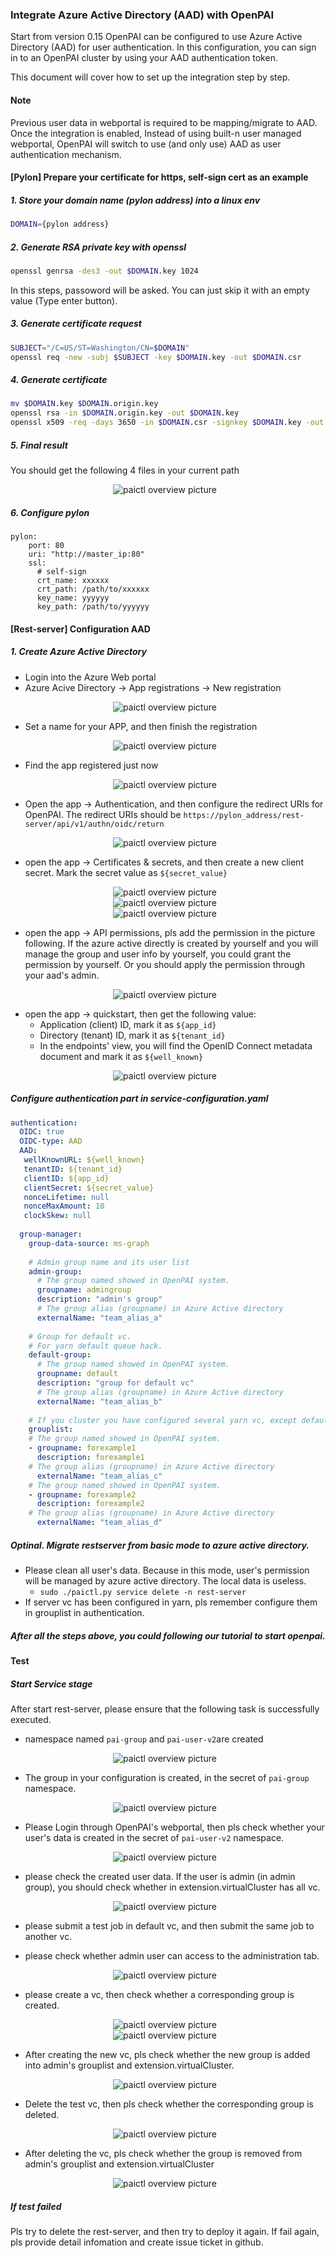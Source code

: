### Integrate Azure Active Directory (AAD) with OpenPAI

Start from version 0.15 OpenPAI can be configured to use Azure Active Directory (AAD) for user authentication. In this configuration, you can sign in to an OpenPAI cluster by using your AAD authentication token.

This document will cover how to set up the integration step by step.
#### Note

Previous user data in webportal is required to be mapping/migrate to AAD. Once the integration is enabled, Instead of using built-n user managed webportal, OpenPAI will switch to use (and only use) AAD as user authentication mechanism. 

#### [Pylon] Prepare your certificate for https, self-sign cert as an example

##### 1. Store your domain name (pylon address) into a linux env 

```bash
DOMAIN={pylon address}
```
##### 2. Generate RSA private key with openssl

``` bash
openssl genrsa -des3 -out $DOMAIN.key 1024
```

In this steps, passoword will be asked. You can just skip it with an empty value (Type enter button).

##### 3. Generate certificate request

```bash
SUBJECT="/C=US/ST=Washington/CN=$DOMAIN"
openssl req -new -subj $SUBJECT -key $DOMAIN.key -out $DOMAIN.csr
```

##### 4. Generate certificate

```bash
mv $DOMAIN.key $DOMAIN.origin.key
openssl rsa -in $DOMAIN.origin.key -out $DOMAIN.key
openssl x509 -req -days 3650 -in $DOMAIN.csr -signkey $DOMAIN.key -out $DOMAIN.crt
```

##### 5. Final result

You should get the following 4 files in your current path

<div  align="center">
<img src="image/openssl_result.png" alt="paictl overview picture" style="float: center; margin-right: 10px;" />
</div>

##### 6. Configure pylon

```
pylon:
    port: 80
    uri: "http://master_ip:80"
    ssl:
      # self-sign
      crt_name: xxxxxx
      crt_path: /path/to/xxxxxx
      key_name: yyyyyy
      key_path: /path/to/yyyyyy
```

#### [Rest-server] Configuration AAD

##### 1. Create Azure Active Directory

- Login into the Azure Web portal
- Azure Acive Directory -> App registrations -> New registration

<div  align="center">
<img src="image/path_create_aad.png" alt="paictl overview picture" style="float: center; margin-right: 10px;" />
</div>

- Set a name for your APP, and then finish the registration

<div  align="center">
<img src="image/aad_app_reg.png" alt="paictl overview picture" style="float: center; margin-right: 10px;" />
</div>

- Find the app registered just now

<div  align="center">
<img src="image/aad_registered.png" alt="paictl overview picture" style="float: center; margin-right: 10px;" />
</div>

- Open the app -> Authentication, and then configure the redirect URIs for OpenPAI. The redirect URIs should be ```https://pylon_address/rest-server/api/v1/authn/oidc/return```

<div  align="center">
<img src="image/redirect_uri.png" alt="paictl overview picture" style="float: center; margin-right: 10px;" />
</div>

- open the app -> Certificates & secrets, and then create a new client secret. Mark the secret value as ```${secret_value}``` 

<div  align="center">
<img src="image/cert_secret.png" alt="paictl overview picture" style="float: center; margin-right: 10px;" />
</div>

<div  align="center">
<img src="image/add_a_client_secret.png" alt="paictl overview picture" style="float: center; margin-right: 10px;" />
</div>

<div  align="center">
<img src="image/secret_value.png" alt="paictl overview picture" style="float: center; margin-right: 10px;" />
</div>

- open the app -> API permissions, pls add the permission in the picture following. If the azure active directly is created by yourself and you will manage the group and user info by yourself, you could grant the permission by yourself. Or you should apply the permission through your aad's admin.
 
<div  align="center">
<img src="image/api_permissions.png" alt="paictl overview picture" style="float: center; margin-right: 10px;" />
</div>

- open the app -> quickstart, then get the following value:
    - Application (client) ID, mark it as ```${app_id}```
    - Directory (tenant) ID, mark it as ```${tenant_id}```
    - In the endpoints' view, you will find the OpenID Connect metadata document and mark it as ```${well_known}```

<div  align="center">
<img src="image/quick_start.png" alt="paictl overview picture" style="float: center; margin-right: 10px;" />
</div>

##### Configure authentication part in service-configuration.yaml

```yaml
authentication:
  OIDC: true
  OIDC-type: AAD
  AAD:
   wellKnownURL: ${well_known}
   tenantID: ${tenant_id}
   clientID: ${app_id}
   clientSecret: ${secret_value}
   nonceLifetime: null
   nonceMaxAmount: 10
   clockSkew: null
  
  group-manager:
    group-data-source: ms-graph
  
    # Admin group name and its user list
    admin-group:
      # The group named showed in OpenPAI system.
      groupname: admingroup
      description: "admin's group"
      # The group alias (groupname) in Azure Active directory
      externalName: "team_alias_a"
    
    # Group for default vc.
    # For yarn default queue hack.
    default-group:
      # The group named showed in OpenPAI system.
      groupname: default
      description: "group for default vc"
      # The group alias (groupname) in Azure Active directory
      externalName: "team_alias_b"
    
    # If you cluster you have configured several yarn vc, except default vc (it has been created in the default-group), you should configure group for each vc in the following list
    grouplist:
    # The group named showed in OpenPAI system.
    - groupname: forexample1
      description: forexample1
    # The group alias (groupname) in Azure Active directory
      externalName: "team_alias_c"
    # The group named showed in OpenPAI system.
    - groupname: forexample2
      description: forexample2
    # The group alias (groupname) in Azure Active directory
      externalName: "team_alias_d"    
```

##### Optinal. Migrate restserver from basic mode to azure active directory.

- Please clean all user's data. Because in this mode, user's permission will be managed by azure active directory. The local data is useless.
    - ```sudo ./paictl.py service delete -n rest-server```
- If server vc has been configured in yarn, pls remember configure them in grouplist in authentication.

##### After all the steps above, you could following our tutorial to start openpai.

#### Test

##### Start Service stage

After start rest-server, please ensure that the following task is successfully executed.

- namespace named ```pai-group``` and ```pai-user-v2```are created
 
<div  align="center">
<img src="image/dashboard-ns.png" alt="paictl overview picture" style="float: center; margin-right: 10px;" />
</div>
 
- The group in your configuration is created, in the secret of ```pai-group``` namespace.

<div  align="center">
<img src="image/group-created.png" alt="paictl overview picture" style="float: center; margin-right: 10px;" />
</div>

- Please Login through OpenPAI's webportal, then pls check whether your user's data is created in the secret of ```pai-user-v2``` namespace.

<div  align="center">
<img src="image/user_created.png" alt="paictl overview picture" style="float: center; margin-right: 10px;" />
</div>

- please check the created user data. If the user is admin (in admin group), you should check whether in extension.virtualCluster has all vc. 

<div  align="center">
<img src="image/vc_check.png" alt="paictl overview picture" style="float: center; margin-right: 10px;" />
</div>

- please submit a test job in default vc, and then submit the same job to another vc. 

- please check whether admin user can access to the administration tab.

<div  align="center">
<img src="image/admin_view.png" alt="paictl overview picture" style="float: center; margin-right: 10px;" />
</div>

- please create a vc, then check whether a corresponding group is created.

<div  align="center">
<img src="image/add_vc.png" alt="paictl overview picture" style="float: center; margin-right: 10px;" />
</div>

<div  align="center">
<img src="image/add_vc_new_group.png" alt="paictl overview picture" style="float: center; margin-right: 10px;" />
</div>

- After creating the new vc, pls check whether the new group is added into admin's grouplist and extension.virtualCluster.

<div  align="center">
<img src="image/admin_new_vc.png" alt="paictl overview picture" style="float: center; margin-right: 10px;" />
</div>

- Delete the test vc, then pls check whether the corresponding group is deleted.

<div  align="center">
<img src="image/vc_delete.png" alt="paictl overview picture" style="float: center; margin-right: 10px;" />
</div>

- After deleting the vc, pls check whether the group is removed from admin's grouplist and extension.virtualCluster

<div  align="center">
<img src="image/admin_vc_deleted.png" alt="paictl overview picture" style="float: center; margin-right: 10px;" />
</div>

##### If test failed

Pls try to delete the rest-server, and then try to deploy it again. If fail again, pls provide detail infomation and create issue ticket in github.